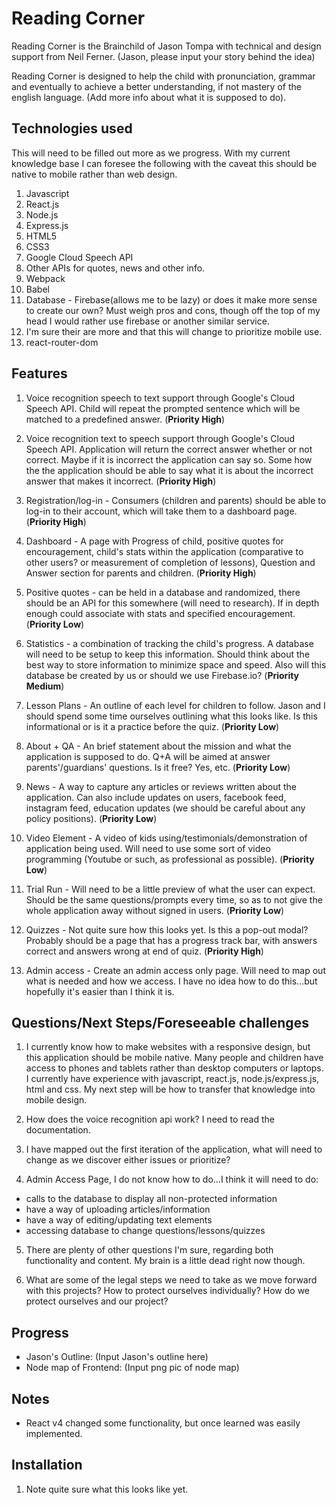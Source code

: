 # Reading Corner
Reading Corner is the Brainchild of Jason Tompa with technical and design support from Neil Ferner. (Jason, please input your story behind the idea)

Reading Corner is designed to help the child with pronunciation, grammar and eventually to achieve a better understanding, if not mastery of the english language. (Add more info about what it is supposed to do).

## Technologies used
This will need to be filled out more as we progress. With my current knowledge base I can foresee the following with the caveat this should be native to mobile rather than web design.

1. Javascript
2. React.js
3. Node.js
4. Express.js
5. HTML5
6. CSS3
7. Google Cloud Speech API
8. Other APIs for quotes, news and other info.
8. Webpack
9. Babel
10. Database - Firebase(allows me to be lazy) or does it make more sense to create our own? Must weigh pros and cons, though off the top of my head I would rather use firebase or another similar service.
11. I'm sure their are more and that this will change to prioritize mobile use.
12. react-router-dom

## Features
1. Voice recognition speech to text support through Google's Cloud Speech API. Child will repeat the prompted sentence which will be matched to a predefined answer. (**Priority High**)

2. Voice recognition text to speech support through Google's Cloud Speech API. Application will return the correct answer whether or not correct. Maybe if it is incorrect the application can say so. Some how the the application should be able to say what it is about the incorrect answer that makes it incorrect. (**Priority High**)

3. Registration/log-in - Consumers (children and parents) should be able to log-in to their account, which will take them to a dashboard page. (**Priority High**)

4. Dashboard - A page with Progress of child, positive quotes for encouragement, child's stats within the application (comparative to other users? or measurement of completion of lessons), Question and Answer section for parents and children. (**Priority High**)

5. Positive quotes - can be held in a database and randomized, there should be an API for this somewhere (will need to research). If in depth enough could associate with stats and specified encouragement. (**Priority Low**)

6. Statistics - a combination of tracking the child's progress. A database will need to be setup to keep this information. Should think about the best way to store information to minimize space and speed. Also will this database be created by us or should we use Firebase.io? (**Priority Medium**)

7. Lesson Plans - An outline of each level for children to follow. Jason and I should spend some time ourselves outlining what this looks like. Is this informational or is it a practice before the quiz. (**Priority Low**)

8. About + QA - An brief statement about the mission and what the application is supposed to do. Q+A will be aimed at answer parents'/guardians' questions. Is it free? Yes, etc. (**Priority Low**)

9. News - A way to capture any articles or reviews written about the application. Can also include updates on users, facebook feed, instagram feed, education updates (we should be careful about any policy positions). (**Priority Low**)

10. Video Element - A video of kids using/testimonials/demonstration of application being used. Will need to use some sort of video programming (Youtube or such, as professional as possible). (**Priority Low**)

11. Trial Run - Will need to be a little preview of what the user can expect. Should be the same questions/prompts every time, so as to not give the whole application away without signed in users. (**Priority Low**)

12. Quizzes - Not quite sure how this looks yet. Is this a pop-out modal? Probably should be a page that has a progress track bar, with answers correct and answers wrong at end of quiz. (**Priority High**)

13. Admin access - Create an admin access only page. Will need to map out what is needed and how we access. I have no idea how to do this...but hopefully it's easier than I think it is.

## Questions/Next Steps/Foreseeable challenges
1. I currently know how to make websites with a responsive design, but this application should be mobile native. Many people and children have access to phones and tablets rather than desktop computers or laptops. I currently have experience with javascript, react.js, node.js/express.js, html and css. My next step will be how to transfer that knowledge into mobile design.

2. How does the voice recognition api work? I need to read the documentation.

3. I have mapped out the first iteration of the application, what will need to change as we discover either issues or prioritize?

4. Admin Access Page, I do not know how to do...I think it will need to do:
  * calls to the database to display all non-protected information
  * have a way of uploading articles/information
  * have a way of editing/updating text elements
  * accessing database to change questions/lessons/quizzes

5. There are plenty of other questions I'm sure, regarding both functionality and content. My brain is a little dead right now though.

6. What are some of the legal steps we need to take as we move forward with this projects? How to protect ourselves individually? How do we protect ourselves and our project?

## Progress
* Jason's Outline: (Input Jason's outline here)
* Node map of Frontend: (Input png pic of node map)

## Notes
* React v4 changed some functionality, but once learned was easily implemented.

## Installation

1. Note quite sure what this looks like yet. 
